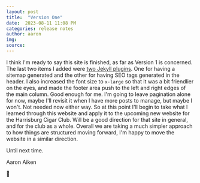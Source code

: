```yaml
---
layout: post
title:  "Version One"
date:  2023-08-11 11:08 PM
categories: release notes
author: aaron
img:
source:
---
```

I think I'm ready to say this site is finished, as far as Version 1 is concerned. The last two items I added were [two Jekyll plugins](https://jekyllrb.com/docs/step-by-step/10-deployment/#plugins). One for having a sitemap generated and the other for having SEO tags generated in the header. I also increased the font size to `x-large` so that it was a bit friendlier on the eyes, and made the footer area push to the left and right edges of the main column. Good enough for me. I'm going to leave pagination alone for now, maybe I'll revisit it when I have more posts to manage, but maybe I won't. Not needed now either way. So at this point I'll begin to take what I learned through this website and apply it to the upcoming new website for the Harrisburg Cigar Club. Will be a good direction for that site in general, and for the club as a whole. Overall we are taking a much simpler approach to how things are structured moving forward, I'm happy to move the website in a similar direction. 

Until next time.

Aaron Aiken

🤙